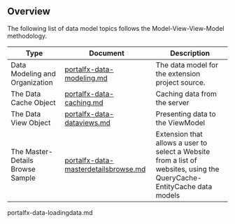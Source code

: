 
## Overview

The following  list of data model topics follows the Model-View-View-Model methodology.

| Type                          | Document                                                       | Description |
| ------------------------------ | ---- | ---- |
| Data Modeling and Organization | [portalfx-data-modeling.md](portalfx-data-modeling.md)   | The data model for the extension project source. | 
| The Data Cache Object | [portalfx-data-caching.md](portalfx-data-caching.md)     | Caching data from the server | 
| The Data View Object | [portalfx-data-dataviews.md](portalfx-data-dataviews.md)     | Presenting data to the ViewModel | 
| The Master-Details Browse Sample | [portalfx-data-masterdetailsbrowse.md](portalfx-data-masterdetailsbrowse.md)     | Extension that allows a user to select a Website from a list of websites, using the QueryCache-EntityCache data models | 

portalfx-data-loadingdata.md